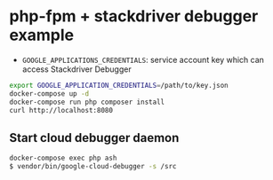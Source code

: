 # php-fpm + stackdriver debugger example

- `GOOGLE_APPLICATIONS_CREDENTIALS`: service account key which can access Stackdriver Debugger

```bash
export GOOGLE_APPLICATION_CREDENTIALS=/path/to/key.json
docker-compose up -d
docker-compose run php composer install
curl http://localhost:8080
```

## Start cloud debugger daemon

```bash
docker-compose exec php ash
$ vendor/bin/google-cloud-debugger -s /src
```

